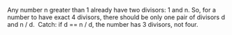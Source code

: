 Any number n greater than 1 already have two divisors: 1 and n. So, for a number to have exact 4 divisors, there should be only one pair of divisors d and n / d.
​
Catch: if d == n / d, the number has 3 divisors, not four.